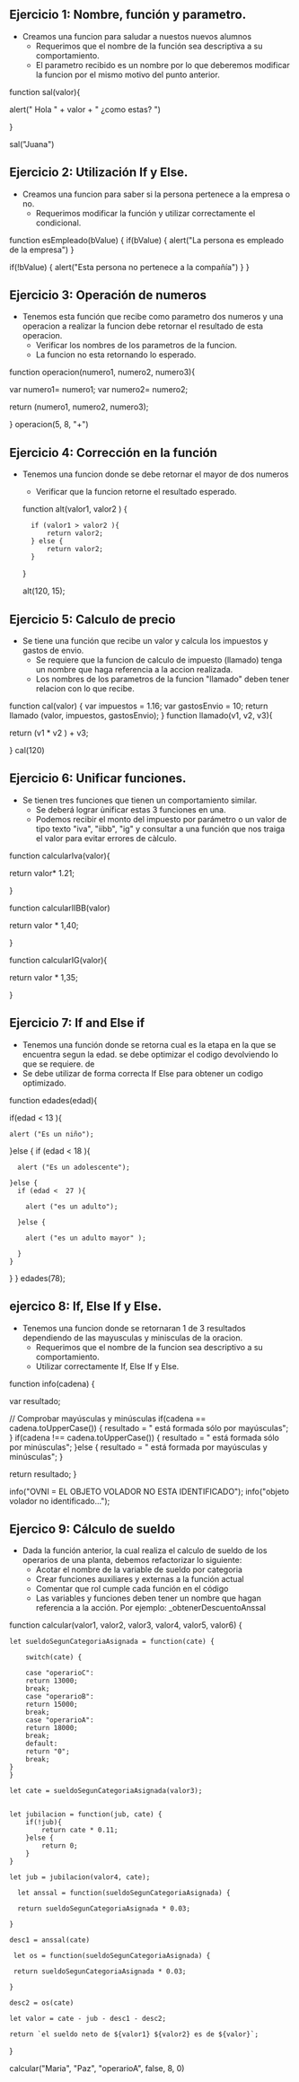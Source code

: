 ## Ejercicio 1: Nombre, función y parametro.
* Creamos una funcion para saludar a nuestos nuevos alumnos
    * Requerimos que el nombre de la función sea descriptiva a su comportamiento. 
    * El parametro recibido es un nombre por lo que deberemos modificar la funcion por el mismo motivo del punto anterior.
    

function sal(valor){

alert(" Hola "  + valor + " ¿como estas? ")

}

sal("Juana")

## Ejercicio 2: Utilización If y Else.
* Creamos una funcion para saber si la persona pertenece a la empresa o no.
    * Requerimos modificar la función y utilizar correctamente el condicional.


function esEmpleado(bValue) {
  if(bValue) {
    alert("La persona es empleado de la empresa")
  }

  if(!bValue) {
    alert("Esta persona no pertenece a la compañía")
  }
}


## Ejercicio 3: Operación de numeros 
* Tenemos esta función que recibe como parametro dos numeros y una operacion a realizar la funcion debe retornar el resultado de esta operacion.
    * Verificar los nombres de los parametros de la funcion.
    * La funcion no esta retornando lo esperado.


function operacion(numero1, numero2, numero3){

  var numero1= numero1;
  var numero2= numero2;

  return (numero1, numero2, numero3);

}
operacion(5, 8, "+")



## Ejercicio 4: Corrección en la función
* Tenemos una funcion donde se debe retornar el mayor de dos numeros 
    * Verificar que la funcion retorne el resultado esperado.


    function alt(valor1, valor2 ) {

        if (valor1 > valor2 ){
            return valor2;
        } else {
            return valor2;
        }

    } 

     alt(120, 15);

## Ejercicio 5: Calculo de precio
* Se tiene una función que recibe un valor y calcula los impuestos y gastos de envio.
    * Se requiere que la funcion de calculo de impuesto (llamado) tenga un nombre que haga referencia a la accion realizada.
    * Los nombres de los parametros de la funcion "llamado" deben tener relacion con lo que recibe.


function cal(valor) {
  var impuestos = 1.16;
  var gastosEnvio = 10;
  return llamado (valor, impuestos, gastosEnvio);
}
function llamado(v1, v2, v3){

  return (v1 * v2 ) + v3;

}
cal(120)

## Ejercicio 6: Unificar funciones.
* Se tienen tres funciones que tienen un comportamiento similar.
    * Se deberá lograr ùnificar estas 3 funciones en una.
    * Podemos recibir el monto del impuesto por parámetro o un valor de tipo texto "iva", "iibb", "ig" y consultar a una función que nos traiga el valor para evitar errores de càlculo.

function calcularIva(valor){

  return valor* 1.21;
    
}

function calcularIIBB(valor)

  return valor * 1,40;

}

function calcularIG(valor){

  return valor * 1,35;

}


## Ejercicio 7: If and Else if

* Tenemos una función donde se retorna cual es la etapa en la que se encuentra segun la edad.
 se debe optimizar el codigo devolviendo lo que se requiere.
de
* Se debe utilizar de forma correcta If Else para obtener un codigo optimizado.


function edades(edad){

  if(edad <  13 ){

    alert ("Es un niño");

  }else {
    if (edad  <  18 ){

      alert ("Es un adolescente");

    }else {
      if (edad <  27 ){

        alert ("es un adulto");

      }else {

        alert ("es un adulto mayor" );

      }
    }
  
  } 
}
 edades(78);




## ejercico 8: If, Else If y Else.
* Tenemos una funcion donde se retornaran 1 de 3 resultados dependiendo de las mayusculas y minisculas de la oracion.
  * Requerimos que el nombre de la funcion sea descriptivo a su comportamiento. 
  * Utilizar correctamente If, Else If y Else.


function info(cadena) {

  var resultado;

  // Comprobar mayúsculas y minúsculas
  if(cadena == cadena.toUpperCase()) {
    resultado = " está formada sólo por mayúsculas";   
  }
 if(cadena !== cadena.toUpperCase()) {
    resultado = " está formada sólo por minúsculas";
  }else {
    resultado = " está formada por mayúsculas y minúsculas";
  }

  return resultado;
}

info("OVNI = EL OBJETO VOLADOR NO ESTA IDENTIFICADO");
info("objeto volador no identificado...");


 ## Ejercico 9: Cálculo de sueldo
* Dada la función anterior, la cual realiza el calculo de sueldo de los operarios de una planta,  debemos refactorizar lo siguiente:
  * Acotar el nombre de la variable de sueldo por categoria
  * Crear funciones auxiliares y externas a la función actual
  *  Comentar que rol cumple cada función en el código
  * Las variables y funciones deben tener un nombre que hagan referencia a la acción. Por ejemplo: _obtenerDescuentoAnssal


 function calcular(valor1, valor2, valor3, valor4, valor5, valor6) {

    let sueldoSegunCategoriaAsignada = function(cate) {
        
        switch(cate) {

        case "operarioC":
        return 13000;
        break;
        case "operarioB":
        return 15000;
        break;
        case "operarioA":
        return 18000;
        break;
        default:
        return "0";
        break;
    }
    }

    let cate = sueldoSegunCategoriaAsignada(valor3);


    let jubilacion = function(jub, cate) {
        if(!jub){
            return cate * 0.11;
        }else {
            return 0;
        }
    }

    let jub = jubilacion(valor4, cate);

      let anssal = function(sueldoSegunCategoriaAsignada) {
        
      return sueldoSegunCategoriaAsignada * 0.03;
       
    }

    desc1 = anssal(cate)

     let os = function(sueldoSegunCategoriaAsignada) {
        
     return sueldoSegunCategoriaAsignada * 0.03;
       
    }

    desc2 = os(cate)

    let valor = cate - jub - desc1 - desc2;
   
    return `el sueldo neto de ${valor1} ${valor2} es de ${valor}`;

}

calcular("Maria", "Paz", "operarioA", false, 8, 0)



  